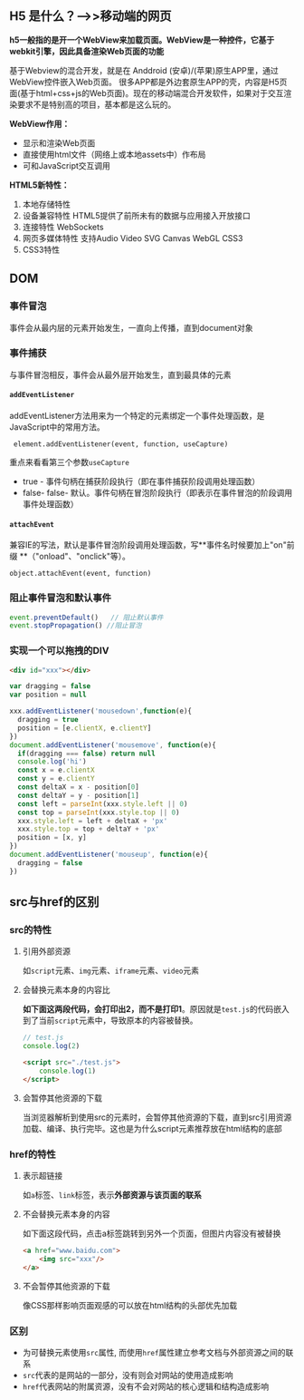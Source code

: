 ## H5 是什么？-->>移动端的网页

**h5一般指的是开一个WebView来加载页面。WebView是一种控件，它基于webkit引擎，因此具备渲染Web页面的功能**

基于Webview的混合开发，就是在 Anddroid (安卓)/(苹果)原生APP里，通过WebView控件嵌入Web页面。
很多APP都是外边套原生APP的壳，内容是H5页面(基于html+css+js的Web页面)。现在的移动端混合开发软件，如果对于交互渲染要求不是特别高的项目，基本都是这么玩的。

**WebView作用：**

- 显示和渲染Web页面
- 直接使用html文件（网络上或本地assets中）作布局
- 可和JavaScript交互调用

**HTML5新特性：**

1. 本地存储特性
2. 设备兼容特性 HTML5提供了前所未有的数据与应用接入开放接口
3. 连接特性 WebSockets
4. 网页多媒体特性 支持Audio Video SVG Canvas WebGL CSS3
5. CSS3特性

## DOM

### 事件冒泡

事件会从最内层的元素开始发生，一直向上传播，直到document对象

### **事件捕获**

与事件冒泡相反，事件会从最外层开始发生，直到最具体的元素

#### `addEventListener`

addEventListener方法用来为一个特定的元素绑定一个事件处理函数，是JavaScript中的常用方法。

```
 element.addEventListener(event, function, useCapture)
```

重点来看看第三个参数`useCapture`

- true - 事件句柄在捕获阶段执行（即在事件捕获阶段调用处理函数）
- false- false- 默认。事件句柄在冒泡阶段执行（即表示在事件冒泡的阶段调用事件处理函数）

#### `attachEvent`

兼容IE的写法，默认是事件冒泡阶段调用处理函数，写**事件名时候要加上"on"前缀 **（"onload"、"onclick"等）。

```
object.attachEvent(event, function)
```

### 阻止事件冒泡和默认事件

```javascript
event.preventDefault()   // 阻止默认事件
event.stopPropagation() //阻止冒泡
```

### 实现一个可以拖拽的DIV

```html
<div id="xxx"></div>
```

```javascript
var dragging = false
var position = null

xxx.addEventListener('mousedown',function(e){
  dragging = true
  position = [e.clientX, e.clientY]
})
document.addEventListener('mousemove', function(e){
  if(dragging === false) return null
  console.log('hi')
  const x = e.clientX
  const y = e.clientY
  const deltaX = x - position[0]
  const deltaY = y - position[1]
  const left = parseInt(xxx.style.left || 0)
  const top = parseInt(xxx.style.top || 0)
  xxx.style.left = left + deltaX + 'px'
  xxx.style.top = top + deltaY + 'px'
  position = [x, y]
})
document.addEventListener('mouseup', function(e){
  dragging = false
})
```



## src与href的区别

### src的特性

1. 引用外部资源

   如`script`元素、`img`元素、`iframe`元素、`video`元素

2. 会替换元素本身的内容比

   **如下面这两段代码，会打印出2，而不是打印1**。原因就是`test.js`的代码嵌入到了当前`script`元素中，导致原本的内容被替换。

   ```js
   // test.js
   console.log(2)
   ```

   ```html
   <script src="./test.js">
       console.log(1)
   </script>
   ```

3. 会暂停其他资源的下载

   当浏览器解析到使用src的元素时，会暂停其他资源的下载，直到src引用资源加载、编译、执行完毕。这也是为什么script元素推荐放在html结构的底部

### href的特性

1. 表示超链接

   如`a`标签、`link`标签，表示**外部资源与该页面的联系**

2. 不会替换元素本身的内容

   如下面这段代码，点击a标签跳转到另外一个页面，但图片内容没有被替换

   ```html
   <a href="www.baidu.com">
       <img src="xxx"/>
   </a>
   ```

3. 不会暂停其他资源的下载

   像CSS那样影响页面观感的可以放在html结构的头部优先加载

### 区别

- 为可替换元素使用`src`属性, 而使用`href`属性建立参考文档与外部资源之间的联系
- `src`代表的是网站的一部分，没有则会对网站的使用造成影响
- `href`代表网站的附属资源，没有不会对网站的核心逻辑和结构造成影响